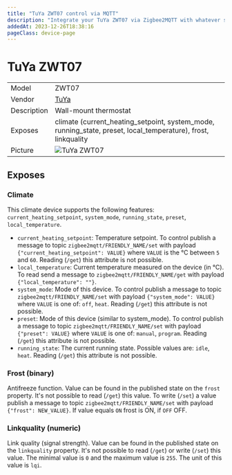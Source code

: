 ```yaml
---
title: "TuYa ZWT07 control via MQTT"
description: "Integrate your TuYa ZWT07 via Zigbee2MQTT with whatever smart home infrastructure you are using without the vendor's bridge or gateway."
addedAt: 2023-12-26T18:38:16
pageClass: device-page
---
```


<!-- !!!! -->
<!-- ATTENTION: This file is auto-generated through docgen! -->
<!-- You can only edit the "Notes"-Section between the two comment lines "Notes BEGIN" and "Notes END". -->
<!-- Do not use h1 or h2 heading within "## Notes"-Section. -->
<!-- !!!! -->

# TuYa ZWT07

|     |     |
|-----|-----|
| Model | ZWT07  |
| Vendor  | [TuYa](/supported-devices/#v=TuYa)  |
| Description | Wall-mount thermostat |
| Exposes | climate (current_heating_setpoint, system_mode, running_state, preset, local_temperature), frost, linkquality |
| Picture | ![TuYa ZWT07](https://www.zigbee2mqtt.io/images/devices/ZWT07.png) |


<!-- Notes BEGIN: You can edit here. Add "## Notes" headline if not already present. -->


<!-- Notes END: Do not edit below this line -->




## Exposes

### Climate 
This climate device supports the following features: `current_heating_setpoint`, `system_mode`, `running_state`, `preset`, `local_temperature`.
- `current_heating_setpoint`: Temperature setpoint. To control publish a message to topic `zigbee2mqtt/FRIENDLY_NAME/set` with payload `{"current_heating_setpoint": VALUE}` where `VALUE` is the °C between `5` and `60`. Reading (`/get`) this attribute is not possible.
- `local_temperature`: Current temperature measured on the device (in °C). To read send a message to `zigbee2mqtt/FRIENDLY_NAME/get` with payload `{"local_temperature": ""}`.
- `system_mode`: Mode of this device. To control publish a message to topic `zigbee2mqtt/FRIENDLY_NAME/set` with payload `{"system_mode": VALUE}` where `VALUE` is one of: `off`, `heat`. Reading (`/get`) this attribute is not possible.
- `preset`: Mode of this device (similar to system_mode). To control publish a message to topic `zigbee2mqtt/FRIENDLY_NAME/set` with payload `{"preset": VALUE}` where `VALUE` is one of: `manual`, `program`. Reading (`/get`) this attribute is not possible.
- `running_state`: The current running state. Possible values are: `idle`, `heat`. Reading (`/get`) this attribute is not possible.

### Frost (binary)
Antifreeze function.
Value can be found in the published state on the `frost` property.
It's not possible to read (`/get`) this value.
To write (`/set`) a value publish a message to topic `zigbee2mqtt/FRIENDLY_NAME/set` with payload `{"frost": NEW_VALUE}`.
If value equals `ON` frost is ON, if `OFF` OFF.

### Linkquality (numeric)
Link quality (signal strength).
Value can be found in the published state on the `linkquality` property.
It's not possible to read (`/get`) or write (`/set`) this value.
The minimal value is `0` and the maximum value is `255`.
The unit of this value is `lqi`.

